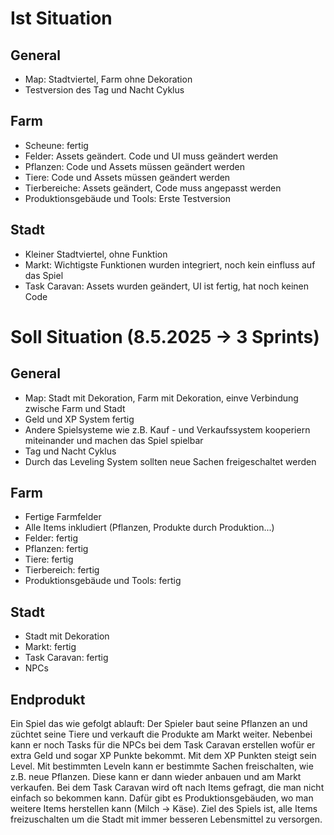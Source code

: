 # Ist Situation

## General
- Map: Stadtviertel, Farm ohne Dekoration
- Testversion des Tag und Nacht Cyklus

## Farm
- Scheune: fertig
- Felder: Assets geändert. Code und UI muss geändert werden
- Pflanzen: Code und Assets müssen geändert werden
- Tiere: Code und Assets müssen geändert werden
- Tierbereiche: Assets geändert, Code muss angepasst werden
- Produktionsgebäude und Tools: Erste Testversion

## Stadt
- Kleiner Stadtviertel, ohne Funktion
- Markt: Wichtigste Funktionen wurden integriert, noch kein einfluss auf das Spiel
- Task Caravan: Assets wurden geändert, UI ist fertig, hat noch keinen Code

# Soll Situation (8.5.2025 -> 3 Sprints)

## General
- Map: Stadt mit Dekoration, Farm mit Dekoration, einve Verbindung zwische Farm und Stadt
- Geld und XP System fertig
- Andere Spielsysteme wie z.B. Kauf - und Verkaufssystem kooperiern miteinander und machen das Spiel spielbar
- Tag und Nacht Cyklus
- Durch das Leveling System sollten neue Sachen freigeschaltet werden

## Farm
- Fertige Farmfelder
- Alle Items inkludiert (Pflanzen, Produkte durch Produktion...)
- Felder: fertig
- Pflanzen: fertig
- Tiere: fertig
- Tierbereich: fertig
- Produktionsgebäude und Tools: fertig

## Stadt
- Stadt mit Dekoration
- Markt: fertig
- Task Caravan: fertig
- NPCs

## Endprodukt
Ein Spiel das wie gefolgt ablauft: Der Spieler baut seine Pflanzen an und züchtet seine Tiere und verkauft die Produkte am Markt weiter. Nebenbei kann er noch Tasks für die NPCs bei dem Task Caravan erstellen wofür er extra Geld und sogar XP Punkte bekommt. Mit dem XP Punkten steigt sein Level. Mit bestimmten Leveln kann er bestimmte Sachen freischalten, wie z.B. neue Pflanzen. Diese kann er dann wieder anbauen und am Markt verkaufen. Bei dem Task Caravan wird oft nach Items gefragt, die man nicht einfach so bekommen kann. Dafür gibt es Produktionsgebäuden, wo man weitere Items herstellen kann (Milch -> Käse). Ziel des Spiels ist, alle Items freizuschalten um die Stadt mit immer besseren Lebensmittel zu versorgen.
